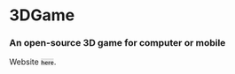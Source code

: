 # 3DGame
### An open-source 3D game for computer or mobile

Website <a href="https://d4q2.github.io/3DGame/GamePlay" style="font: bold 11px Arial; text-decoration: none; background-color: #EEEEEE; color: #333333; border-top: 1px solid #CCCCCC;">here</a>.
